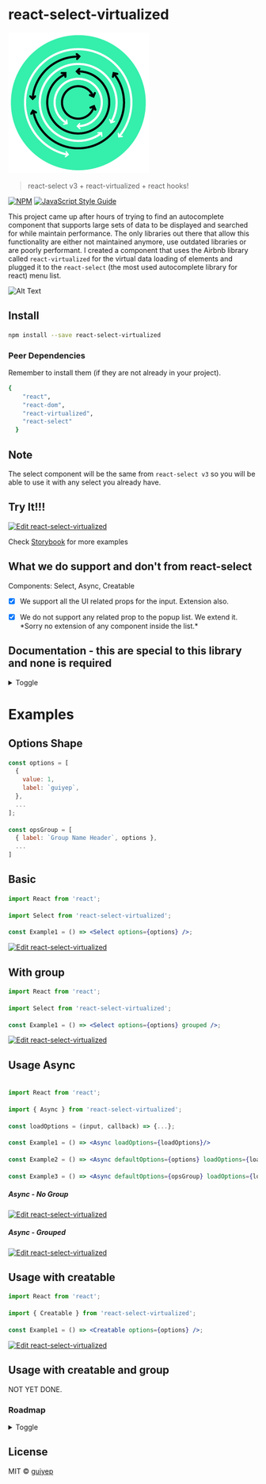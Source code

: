 # react-select-virtualized

![Alt text](./logo.png?raw=true 'react-select-virtualized')

> react-select v3 + react-virtualized + react hooks!

[![NPM](https://img.shields.io/npm/v/react-select-virtualized.svg)](https://www.npmjs.com/package/react-select-virtualized) [![JavaScript Style Guide](https://img.shields.io/badge/code_style-standard-brightgreen.svg)](https://standardjs.com)

This project came up after hours of trying to find an autocomplete component that supports large sets of data to be displayed and searched for while maintain performance. The only libraries out there that allow this functionality are either not maintained anymore, use outdated libraries or are poorly performant.
I created a component that uses the Airbnb library called `react-virtualized` for the virtual data loading of elements and plugged it to the `react-select` (the most used autocomplete library for react) menu list.

![Alt Text](https://imagizer.imageshack.com/img922/7402/CSd9cM.gif)

## Install

```bash
npm install --save react-select-virtualized
```

### Peer Dependencies

Remember to install them (if they are not already in your project).

```bash
{
    "react",
    "react-dom",
    "react-virtualized",
    "react-select"
  }
```

## Note

The select component will be the same from `react-select v3` so you will be able to use it with any select you already have.

## Try It!!!

[![Edit react-select-virtualized](https://codesandbox.io/static/img/play-codesandbox.svg)](https://codesandbox.io/s/vigilant-mclean-wpbk7)

Check [Storybook](https://serene-hawking-021d7a.netlify.com/) for more examples

## What we do support and don't from react-select

Components: Select, Async, Creatable

- [x] We support all the UI related props for the input. Extension also.

- [x] We do not support any related prop to the popup list. We extend it. \*Sorry no extension of any component inside the list.\*

## Documentation - this are special to this library and none is required

<details>
  <summary>Toggle</summary>

| Props                                        | Type                                       | Default | Description                                                                          |
| -------------------------------------------- | ------------------------------------------ | ------- | ------------------------------------------------------------------------------------ |
| grouped                                      | boolean                                    | false   | specify if options are grouped                                                       |
| formatGroupHeaderLabel                       | function({ label, options}) => component   |         | will render a custom component in the popup grouped header (only for grouped)        |
| formatOptionLabel (coming from react-select) | function(option, { context }) => component |         | will render a custom component in the label                                          |
| optionHeight                                 | number                                     | 31      | height of each option                                                                |
| groupHeaderHeight                            | number                                     |         | header row height in the popover list                                                |
| maxHeight (coming from react-select)         | number                                     | auto    | max height popover list                                                              |
| defaultValue                                 | option                                     |         | will set default value and set the component as an uncontrolled component            |
| value                                        | option                                     |         | will set the value and the component will be a controlled component                  |
| onCreateOption (Only for Creatable)          | function(option) => nothing                |         | will be executed when a new option is created , it is only for controlled components |

  </details>

# Examples

## Options Shape

```jsx
const options = [
  {
    value: 1,
    label: `guiyep`,
  },
  ...
];

const opsGroup = [
  { label: `Group Name Header`, options },
  ...
]
```

## Basic

```jsx
import React from 'react';

import Select from 'react-select-virtualized';

const Example1 = () => <Select options={options} />;
```

[![Edit react-select-virtualized](https://codesandbox.io/static/img/play-codesandbox.svg)](https://codesandbox.io/s/vigilant-mclean-wpbk7)

## With group

```jsx
import React from 'react';

import Select from 'react-select-virtualized';

const Example1 = () => <Select options={options} grouped />;
```

[![Edit react-select-virtualized](https://codesandbox.io/static/img/play-codesandbox.svg)](https://codesandbox.io/s/angry-wing-5deq4)

## Usage Async

```jsx

import React from 'react';

import { Async } from 'react-select-virtualized';

const loadOptions = (input, callback) => {...};

const Example1 = () => <Async loadOptions={loadOptions}/>

const Example2 = () => <Async defaultOptions={options} loadOptions={loadOptions}/>

const Example3 = () => <Async defaultOptions={opsGroup} loadOptions={loadOptions} grouped/>
```

##### Async - No Group
[![Edit react-select-virtualized](https://codesandbox.io/static/img/play-codesandbox.svg)](https://codesandbox.io/s/quirky-swanson-egeh8)

##### Async - Grouped
[![Edit react-select-virtualized](https://codesandbox.io/static/img/play-codesandbox.svg)](https://codesandbox.io/s/runtime-cloud-jow57)

## Usage with creatable

```jsx
import React from 'react';

import { Creatable } from 'react-select-virtualized';

const Example1 = () => <Creatable options={options} />;
```

[![Edit react-select-virtualized](https://codesandbox.io/static/img/play-codesandbox.svg)](https://codesandbox.io/s/twilight-cloud-nqwz1)

## Usage with creatable and group

NOT YET DONE.

### Roadmap

<details>
  <summary>Toggle</summary>
  
- [x] useCallback everywhere.
- [x] move fast options to group.
- [x] fix minimum input search on grouped component.
- [x] upgrade alpha version.
- [x] review all the TODOs.
- [x] improve filtering function in `fast-react-select`.
  - [x] improved performance by 50%
- [x] add gzip.
- [x] review support to all the react-select props. Should all work but multi-val.

-- v 1.0.0 --

- [x] add support to AsyncSelect.

-- v 1.1.0 --

- [x] add support to AsyncSelect with group.

-- v 1.2.0 --

- [x] upgrading packages and hooks.

-- v 2.0.0 --

- [x] adding react-select v3.
- [x] fixing addon-info.
- [x] remove classnames.
- [x] improve packaging.
- [x] remove react-hover-observer.
- [x] Added controlled components support.

-- v 2.1.0 --

- [x] Better debouncing

-- v 2.2.0 --

- [x] add support to create element props.
- [x] add better error handling.

-- v 2.3.0 --

- [ ] move modules to lib.
- [ ] move internal state of select and async select to reducer like creatable.
- [ ] add support to create element props with group.

-- v 2.4.0 --

- [ ] add testing so we do not only relay on storybook.

  </details>

## License

MIT © [guiyep](https://github.com/guiyep)
